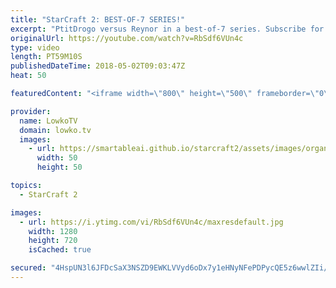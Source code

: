 ```yaml
---
title: "StarCraft 2: BEST-OF-7 SERIES!"
excerpt: "PtitDrogo versus Reynor in a best-of-7 series. Subscribe for more videos: http://lowko.tv/youtube Professional cheesing: https://goo.gl/APqMmJ  A very fun series that is centered around the mid-game. While both players look a little shaky from moment to moment, there is no denying that they are some"
originalUrl: https://youtube.com/watch?v=RbSdf6VUn4c
type: video
length: PT59M10S
publishedDateTime: 2018-05-02T09:03:47Z
heat: 50

featuredContent: "<iframe width=\"800\" height=\"500\" frameborder=\"0\" src=\"https://www.youtube.com/embed/RbSdf6VUn4c\" allow=\"accelerometer; autoplay; encrypted-media; gyroscope; picture-in-picture\" allowfullscreen></iframe>"

provider:
  name: LowkoTV
  domain: lowko.tv
  images:
    - url: https://smartableai.github.io/starcraft2/assets/images/organizations/lowko.tv-50x50.jpg
      width: 50
      height: 50

topics:
  - StarCraft 2

images:
  - url: https://i.ytimg.com/vi/RbSdf6VUn4c/maxresdefault.jpg
    width: 1280
    height: 720
    isCached: true

secured: "4HspUN3l6JFDcSaX3NSZD9EWKLVVyd6oDx7y1eHNyNFePDPycQE5z6wwlZIi/fUIg5LBgaIcCNl/uhgnxXQgRlN2X0gnfWW3mpFZXkIa8Xf7DY/aMo+SmdC06H87GsZz8sdg0m0mV3tN3UJFRA2yLsv1Fal3LzchC+jzHuwByR89JB2DtWXohvBMbjONI0o8rOgo2ixrljQtA+Cai2Y3nJeWxf8QIHhJo+UYwJQwl8AA+qFs2e8Zln0RUcsKsVSR4huhRfN1ugqADfYxXSm1u+8Gk6QCUYUJSgdVoHrYcKCwmWGdfnplew6E1lyoVkxGf4YEfBHO1sk2hwn1Gsp8lK/tzgU4MxiQHgg5h1/MalopCvoVSbRRfi8/tNRbDzTgcotSn4jYtmByhyfNKHCZIcVCwuNqEnLrX4eo5mR6P1w=;EDCkQYAdhV6OsAla3Jp3Bg=="
---
```


